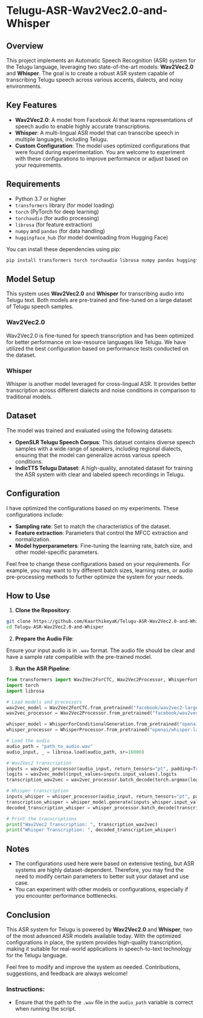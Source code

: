 # Telugu-ASR-Wav2Vec2.0-and-Whisper

## Overview

This project implements an Automatic Speech Recognition (ASR) system for the Telugu language, leveraging two state-of-the-art models: **Wav2Vec2.0** and **Whisper**. The goal is to create a robust ASR system capable of transcribing Telugu speech across various accents, dialects, and noisy environments.

## Key Features

- **Wav2Vec2.0**: A model from Facebook AI that learns representations of speech audio to enable highly accurate transcriptions.
- **Whisper**: A multi-lingual ASR model that can transcribe speech in multiple languages, including Telugu.
- **Custom Configuration**: The model uses optimized configurations that were found during experimentation. You are welcome to experiment with these configurations to improve performance or adjust based on your requirements.

## Requirements

- Python 3.7 or higher
- `transformers` library (for model loading)
- `torch` (PyTorch for deep learning)
- `torchaudio` (for audio processing)
- `librosa` (for feature extraction)
- `numpy` and `pandas` (for data handling)
- `huggingface_hub` (for model downloading from Hugging Face)

You can install these dependencies using pip:

```bash
pip install transformers torch torchaudio librosa numpy pandas huggingface_hub
```

## Model Setup

This system uses **Wav2Vec2.0** and **Whisper** for transcribing audio into Telugu text. Both models are pre-trained and fine-tuned on a large dataset of Telugu speech samples.

### Wav2Vec2.0

Wav2Vec2.0 is fine-tuned for speech transcription and has been optimized for better performance on low-resource languages like Telugu. We have utilized the best configuration based on performance tests conducted on the dataset.

### Whisper

Whisper is another model leveraged for cross-lingual ASR. It provides better transcription across different dialects and noise conditions in comparison to traditional models.

## Dataset

The model was trained and evaluated using the following datasets:

- **OpenSLR Telugu Speech Corpus**: This dataset contains diverse speech samples with a wide range of speakers, including regional dialects, ensuring that the model can generalize across various speech conditions.
- **IndicTTS Telugu Dataset**: A high-quality, annotated dataset for training the ASR system with clear and labeled speech recordings in Telugu.

## Configuration

I have optimized the configurations based on my experiments. These configurations include:
- **Sampling rate**: Set to match the characteristics of the dataset.
- **Feature extraction**: Parameters that control the MFCC extraction and normalization.
- **Model hyperparameters**: Fine-tuning the learning rate, batch size, and other model-specific parameters.

Feel free to change these configurations based on your requirements. For example, you may want to try different batch sizes, learning rates, or audio pre-processing methods to further optimize the system for your needs.

## How to Use

1. **Clone the Repository**:

```bash
git clone https://github.com/KaarthikeyaK/Telugu-ASR-Wav2Vec2.0-and-Whisper.git
cd Telugu-ASR-Wav2Vec2.0-and-Whisper
```

2. **Prepare the Audio File**:

Ensure your input audio is in `.wav` format. The audio file should be clear and have a sample rate compatible with the pre-trained model.

3. **Run the ASR Pipeline**:

```python
from transformers import Wav2Vec2ForCTC, Wav2Vec2Processor, WhisperForConditionalGeneration, WhisperProcessor
import torch
import librosa

# Load models and processors
wav2vec_model = Wav2Vec2ForCTC.from_pretrained("facebook/wav2vec2-large-xlsr-53")
wav2vec_processor = Wav2Vec2Processor.from_pretrained("facebook/wav2vec2-large-xlsr-53")

whisper_model = WhisperForConditionalGeneration.from_pretrained("openai/whisper-large")
whisper_processor = WhisperProcessor.from_pretrained("openai/whisper-large")

# Load the audio
audio_path = "path_to_audio.wav"
audio_input, _ = librosa.load(audio_path, sr=16000)

# Wav2Vec2 transcription
inputs = wav2vec_processor(audio_input, return_tensors="pt", padding=True)
logits = wav2vec_model(input_values=inputs.input_values).logits
transcription_wav2vec = wav2vec_processor.batch_decode(torch.argmax(logits, dim=-1))[0]

# Whisper transcription
inputs_whisper = whisper_processor(audio_input, return_tensors="pt", padding=True)
transcription_whisper = whisper_model.generate(inputs_whisper.input_values)
decoded_transcription_whisper = whisper_processor.batch_decode(transcription_whisper, skip_special_tokens=True)[0]

# Print the transcriptions
print("Wav2Vec2 Transcription: ", transcription_wav2vec)
print("Whisper Transcription: ", decoded_transcription_whisper)
```

## Notes

- The configurations used here were based on extensive testing, but ASR systems are highly dataset-dependent. Therefore, you may find the need to modify certain parameters to better suit your dataset and use case.
- You can experiment with other models or configurations, especially if you encounter performance bottlenecks.

## Conclusion

This ASR system for Telugu is powered by **Wav2Vec2.0** and **Whisper**, two of the most advanced ASR models available today. With the optimized configurations in place, the system provides high-quality transcription, making it suitable for real-world applications in speech-to-text technology for the Telugu language.

Feel free to modify and improve the system as needed. Contributions, suggestions, and feedback are always welcome!

### Instructions:
- Ensure that the path to the `.wav` file in the `audio_path` variable is correct when running the script.
